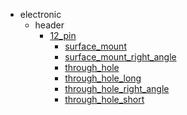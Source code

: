 * electronic
  * header
    * [12_pin](electronic/header/12_pin)
      * [surface_mount](electronic/header/12_pin/surface_mount)
      * [surface_mount_right_angle](electronic/header/12_pin/surface_mount/surface_mount_right_angle)
      * [through_hole](electronic/header/12_pin/surface_mount/surface_mount_right_angle/through_hole)
      * [through_hole_long](electronic/header/12_pin/surface_mount/surface_mount_right_angle/through_hole/through_hole_long)
      * [through_hole_right_angle](electronic/header/12_pin/surface_mount/surface_mount_right_angle/through_hole/through_hole_long/through_hole_right_angle)
      * [through_hole_short](electronic/header/12_pin/surface_mount/surface_mount_right_angle/through_hole/through_hole_long/through_hole_right_angle/through_hole_short)
